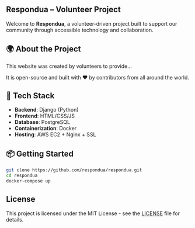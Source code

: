 ## Respondua – Volunteer Project

Welcome to **Respondua**, a volunteer-driven project built to support our community through accessible technology and collaboration.

## 🌍 About the Project

This website was created by volunteers to provide...

It is open-source and built with ❤️ by contributors from all around the world.

## 🚀 Tech Stack

- **Backend**: Django (Python)
- **Frontend**: HTML/CSS/JS
- **Database**: PostgreSQL
- **Containerization**: Docker
- **Hosting**: AWS EC2 + Nginx + SSL

## 📦 Getting Started

```bash
git clone https://github.com/respondua/respondua.git
cd respondua
docker-compose up
```


## License
This project is licensed under the MIT License - see the [LICENSE](./LICENSE) file for details.
